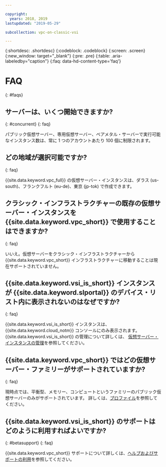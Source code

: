 ```yaml
---

copyright:
  years: 2018, 2019
lastupdated: "2019-05-29"

subcollection: vpc-on-classic-vsi

---
```


{:shortdesc: .shortdesc}
{:codeblock: .codeblock}
{:screen: .screen}
{:new_window: target="_blank"}
{:pre: .pre}
{:table: .aria-labeledby="caption"}
{:faq: data-hd-content-type='faq'}

# FAQ
{: #faqs}
## サーバーは、いくつ開始できますか?
{: #concurrent}
{: faq}

パブリック仮想サーバー、専用仮想サーバー、ベアメタル・サーバーで実行可能なインスタンス数は、常に 1 つのアカウントあたり 100 個に制限されます。

## どの地域が選択可能ですか?
{: faq}

{{site.data.keyword.vpc_full}} の仮想サーバー・インスタンスは、ダラス (us-south)、フランクフルト (eu-de)、東京 (jp-tok) で作成できます。

## クラシック・インフラストラクチャーの既存の仮想サーバー・インスタンスを {{site.data.keyword.vpc_short}} で使用することはできますか?
{: faq}

いいえ。仮想サーバーをクラシック・インフラストラクチャーから {{site.data.keyword.vpc_short}} インフラストラクチャーに移動することは現在サポートされていません。

## {{site.data.keyword.vsi_is_short}} インスタンスが {{site.data.keyword.slportal}} のデバイス・リスト内に表示されないのはなぜですか?
{: faq}

{{site.data.keyword.vsi_is_short}} インスタンスは、{{site.data.keyword.cloud_notm}} コンソールにのみ表示されます。 {{site.data.keyword.vsi_is_short}} の管理について詳しくは、 [仮想サーバー・インスタンスの管理](/docs/vpc-on-classic-vsi?topic=vpc-on-classic-vsi-managing-virtual-server-instances#managing-virtual-server-instances)を参照してください。


## {{site.data.keyword.vpc_short}} ではどの仮想サーバー・ファミリーがサポートされていますか?
{: faq}

現時点では、平衡型、メモリー、コンピュートというファミリーのパブリック仮想サーバーのみがサポートされています。 詳しくは、[プロファイル](/docs/vpc-on-classic-vsi?topic=vpc-on-classic-vsi-profiles#profiles)を参照してください。

## {{site.data.keyword.vsi_is_short}} のサポートはどのように利用すればよいですか?
{: #betasupport}
{: faq}

{{site.data.keyword.vpc_short}} サポートについて詳しくは、[ヘルプおよびサポートの利用](/docs/vpc-on-classic?topic=vpc-on-classic-getting-help-and-support)を参照してください。
